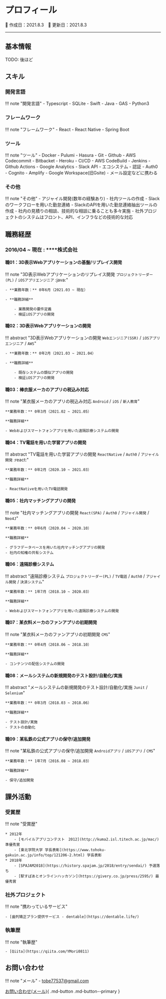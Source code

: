 # プロフィール

:calendar: 作成日：2021.8.3　:calendar: 更新日：2021.8.3

---

## 基本情報

TODO: 後ほど

## スキル
### 開発言語

!!! note "開発言語"
    - Typescript
    - SQLite
    - Swift
    - Java
    - GAS
    - Python3


### フレームワーク

!!! note "フレームワーク"
    - React
    - React Native
    - Spring Boot


### ツール

!!! note "ツール"
    - Docker
    - Pulumi
    - Hasura
    - Git
        - Github
        - AWS Codecommit
        - Bitbacket
    - Heroku
    - CI/CD
        - AWS CodeBuild
        - Jenkins
        - Github Actions
    - Google Analytics
    - Slack API
    - エコシステム
        - 認証
            - Auth0
            - Cognito
    - Amplify
    - Google Workspace(旧Gsite)
        - メール設定などに携わる

### その他

!!! note "その他"
    - アジャイル開発(数年の経験あり)
    - 社内ツールの作成
        - Slackのワークフローを用いた勤怠連絡
        - SlackのAPIを用いた勤怠連絡抽出ツールの作成
    - 社内の見積りの相談、技術的な相談に乗ることも多々実施
    - 社外プロジェクトのシステムはフロント、API、インフラなどの技術的な対応

<!-- - 言語やフレームワークに限らないスキル。開発手法やプロセス、ツールなど -->

<!-- ## やったことはないが興味があるもの -->

## 職務経歴

### **2016/04 ~ 現在** : ****株式会社

#### 職01：3D表示Webアプリケーションの基盤/リプレイス開発

!!! note "3D表示Webアプリケーションのリプレイス開発 `プロジェクトリーダー(PL)` / `iOSアプリエンジニア` :java:"

    - **業務年数：** 0年6月（2021.03 ~ 現在）

    - **職務詳細**

        - 業務開発の要件定義
        - 検証iOSアプリの開発

#### 職02：3D表示Webアプリケーションの開発

!!! abstract "3D表示Webアプリケーションの開発 `Webエンジニア(SSR)` / `iOSアプリエンジニア` / `AWS`"

    - **業務年数：** 0年2月（2021.03 ~ 2021.04）

    - **職務詳細**

        - 既存システムの類似アプリの開発
        - 検証iOSアプリの開発

#### 職03：棒衣服メーカのアプリの税込み対応

!!! note "某衣服メーカのアプリの税込み対応 `Android` / `iOS` / `新人教育`"

    **業務年数：** 0年3月（2021.02 ~ 2021.05）

    **職務詳細**

    - Webおよびスマートフォンアプリを用いた遠隔診療システムの開発

#### 職04：TV電話を用いた学習アプリの開発

!!! abstract "TV電話を用いた学習アプリの開発 `ReactNative` / `Auth0` / `アジャイル開発` :react:"

    **業務年数：** 0年2月（2020.10 ~ 2021.03）

    **職務詳細**

    - ReactNativeを用いたTV電話開発

#### 職05：社内マッチングアプリの開発

!!! note "社内マッチングアプリの開発 `React(SPA)` / `Auth0` / `アジャイル開発` / `Neo4J`"

    **業務年数：** 0年6月（2020.04 ~ 2020.10）

    **職務詳細**

    - グラフデータベースを用いた社内マッチングアプリの開発
    - 社内の知権の共有システム

#### 職06：遠隔診療システム

!!! abstract "遠隔診療システム `プロジェクトリーダー(PL)` / `TV電話` / `Auth0` / `アジャイル開発` / `決済システム`"

    **業務年数：** 1年7月（2018.10 ~ 2020.03）

    **職務詳細**

    - Webおよびスマートフォンアプリを用いた遠隔診療システムの開発

#### 職07：某衣料メーカのファンアプリの初期開発

!!! note "某衣料メーカのファンアプリの初期開発 `CMS`"

    **業務年数：** 0年4月（2018.06 ~ 2018.10）

    **職務詳細**

    - コンテンツの配信システムの開発

#### 職08：メールシステムの新規開発のテスト設計/自動化/実施

!!! abstract "メールシステムの新規開発のテスト設計/自動化/実施 `Junit` / `Selenium`"

    **業務年数：** 0年3月（2018.03 ~ 2018.06）

    **職務詳細**

    - テスト設計/実施
    - テストの自動化

#### 職09：某私鉄の公式アプリの保守/追加開発

!!! note "某私鉄の公式アプリの保守/追加開発 `Androidアプリ` / `iOSアプリ` / `CMS`"

    **業務年数：** 1年7月（2016.08 ~ 2018.03）

    **職務詳細**

    - 保守/追加開発

## 課外活動


### 受賞歴

!!! note "受賞歴"

    * 2012年
        - [モバイルアプリコンテスト　2012](http://kuma2.isl.titech.ac.jp/mac/) 準優秀賞
        - [東北学院大学 学長表彰](https://www.tohoku-gakuin.ac.jp/info/top/121206-2.html) 学長表彰
    * 2018年
        - [SPAJAM2018](https://history.spajam.jp/2018/entry/sendai/) 予選落ち
        - [駅すぱあとオンラインハッカソン](https://givery.co.jp/press/2595/) 最優秀賞


### 社外プロジェクト
!!! note "携わっているサービス"

    - [歯列矯正プラン提供サービス - dentable](https://dentable.life/)

### 執筆歴
!!! note "執筆歴"

    - [Qiita](https://qiita.com/YMori0811)

## お問い合わせ

!!! note "メール"
    - tobe77537@gmail.com

[お問い合わせ(メール)](mailto:tobe77537@gmail.com){ .md-button .md-button--primary }


